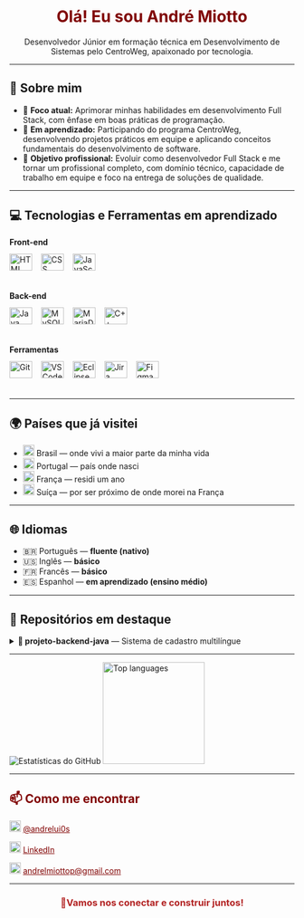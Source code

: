 <h1 align="center" style="color:#800000">Olá! Eu sou André Miotto</h1>

<p align="center">
Desenvolvedor Júnior em formação técnica em Desenvolvimento de Sistemas pelo CentroWeg, apaixonado por tecnologia.
</p>


---

<h2>🧠 Sobre mim</h2>

- 🎯 <strong>Foco atual:</strong> Aprimorar minhas habilidades em desenvolvimento Full Stack, com ênfase em boas práticas de programação. 
- 🔧 <strong>Em aprendizado:</strong> Participando do programa CentroWeg, desenvolvendo projetos práticos em equipe e aplicando conceitos fundamentais do desenvolvimento de software.  
- 💼 <strong>Objetivo profissional:</strong> Evoluir como desenvolvedor Full Stack e me tornar um profissional completo, com domínio técnico, capacidade de trabalho em equipe e foco na entrega de soluções de qualidade. 

---

<h2>💻 Tecnologias e Ferramentas em aprendizado</h2>

<div style="margin-bottom: 24px;">
  <strong style="display: block; margin-bottom: 12px;">Front-end</strong>
  <div>
    <a href="https://developer.mozilla.org/en-US/docs/Web/HTML" target="_blank" rel="noopener noreferrer" style="text-decoration: none;">
      <img alt="HTML" height="30" width="40" src="https://cdn.jsdelivr.net/gh/devicons/devicon/icons/html5/html5-original.svg" style="margin-right: 12px; margin-bottom: 12px;">
    </a>
    <a href="https://developer.mozilla.org/en-US/docs/Web/CSS" target="_blank" rel="noopener noreferrer" style="text-decoration: none;">
      <img alt="CSS" height="30" width="40" src="https://cdn.jsdelivr.net/gh/devicons/devicon/icons/css3/css3-original.svg" style="margin-right: 12px; margin-bottom: 12px;">
    </a>
    <a href="https://developer.mozilla.org/en-US/docs/Web/JavaScript" target="_blank" rel="noopener noreferrer" style="text-decoration: none;">
      <img alt="JavaScript" height="30" width="40" src="https://cdn.jsdelivr.net/gh/devicons/devicon/icons/javascript/javascript-original.svg" style="margin-right: 12px; margin-bottom: 12px;">
    </a>
  </div>
</div>

<div style="margin-bottom: 24px;">
 <div style="margin-bottom: 24px;">
  <strong style="display: block; margin-bottom: 12px;">Back-end</strong>
  <div>
    <a href="https://www.java.com/" target="_blank" rel="noopener noreferrer" style="text-decoration: none;">
      <img alt="Java" height="30" width="40" src="https://cdn.jsdelivr.net/gh/devicons/devicon/icons/java/java-original.svg" style="margin-right: 12px; margin-bottom: 12px;">
    </a>
    <a href="https://www.mysql.com/" target="_blank" rel="noopener noreferrer" style="text-decoration: none;">
      <img alt="MySQL" height="30" width="40" src="https://cdn.jsdelivr.net/gh/devicons/devicon/icons/mysql/mysql-original.svg" style="margin-right: 12px; margin-bottom: 12px;">
    </a>
    <a href="https://mariadb.org/" target="_blank" rel="noopener noreferrer" style="text-decoration: none;">
      <img alt="MariaDB" height="30" width="40" src="https://cdn.jsdelivr.net/gh/devicons/devicon/icons/mariadb/mariadb-original.svg" style="margin-right: 12px; margin-bottom: 12px;">
    </a>
    <a href="https://isocpp.org/" target="_blank" rel="noopener noreferrer" style="text-decoration: none;">
      <img alt="C++" height="30" width="40" src="https://cdn.jsdelivr.net/gh/devicons/devicon/icons/cplusplus/cplusplus-original.svg" style="margin-right: 12px; margin-bottom: 12px;">
    </a>
  </div>
</div>

<div style="margin-bottom: 24px;">
  <strong style="display: block; margin-bottom: 12px;">Ferramentas</strong>
  <div>
    <a href="https://git-scm.com/" target="_blank" rel="noopener noreferrer" style="text-decoration: none;">
      <img alt="Git" height="30" width="40" src="https://cdn.jsdelivr.net/gh/devicons/devicon/icons/git/git-original.svg" style="margin-right: 12px; margin-bottom: 12px;">
    </a>
    <a href="https://code.visualstudio.com/" target="_blank" rel="noopener noreferrer" style="text-decoration: none;">
      <img alt="VSCode" height="30" width="40" src="https://cdn.jsdelivr.net/gh/devicons/devicon/icons/vscode/vscode-original.svg" style="margin-right: 12px; margin-bottom: 12px;">
    </a>
    <a href="https://www.eclipse.org/" target="_blank" rel="noopener noreferrer" style="text-decoration: none;">
      <img alt="Eclipse" height="30" width="40" src="https://cdn.jsdelivr.net/gh/devicons/devicon/icons/eclipse/eclipse-original.svg" style="margin-right: 12px; margin-bottom: 12px;">
    </a>
    <a href="https://www.atlassian.com/software/jira" target="_blank" rel="noopener noreferrer" style="text-decoration: none;">
      <img alt="Jira" height="30" width="40" src="https://cdn.jsdelivr.net/gh/devicons/devicon/icons/jira/jira-original.svg" style="margin-right: 12px; margin-bottom: 12px;">
    </a>
    <a href="https://www.figma.com/" target="_blank" rel="noopener noreferrer" style="text-decoration: none;">
      <img alt="Figma" height="30" width="40" src="https://cdn.jsdelivr.net/gh/devicons/devicon/icons/figma/figma-original.svg" style="margin-right: 12px; margin-bottom: 12px;">
    </a>
    
  </div>
</div>

---

<h2>🌍 Países que já visitei</h2>

- <img src="https://flagcdn.com/w40/br.png" width="20"/> Brasil — onde vivi a maior parte da minha vida  
- <img src="https://flagcdn.com/w40/pt.png" width="20"/> Portugal — país onde nasci  
- <img src="https://flagcdn.com/w40/fr.png" width="20"/> França — residi um ano
- <img src="https://flagcdn.com/w40/ch.png" width="20"/> Suíça — por ser próximo de onde morei na França

---

<h2>🌐 Idiomas</h2>

- 🇧🇷 Português — <strong>fluente (nativo)</strong>  
- 🇺🇸 Inglês — <strong>básico</strong>  
- 🇫🇷 Francês — <strong>básico</strong>  
- 🇪🇸 Espanhol — <strong>em aprendizado (ensino médio)</strong>

---

<h2>📂 Repositórios em destaque</h2>

<details>
  <summary><strong>🔹 projeto-backend-java</strong> — Sistema de cadastro multilíngue</summary>
  <ul>
    <li>🛠 Cadastro e gerenciamento de manuais</li>
    <li>🌐 Suporte a Português, Inglês, Espanhol, Francês e Alemão</li>
    <li>🔐 Banco de dados com segurança</li>
    <li>📁 Repositório: <a href="https://github.com/CaduBraga/WegOne">github.com/CaduBraga/WegOne</a></li>
  </ul>
</details>

---

![Estatísticas do GitHub](https://github-readme-stats.vercel.app/api?username=andrMiotto&show_icons=true&title_color=800000&text_color=ffffff&icon_color=8B0000&bg_color=000000)
<img src="https://github-readme-stats.vercel.app/api/top-langs/?username=andrMiotto&layout=compact&theme=dark&cache_seconds=60" alt="Top languages" height="180em"/>
</p>

---

<h2 style="color:#800000">📫 Como me encontrar</h2>

<p>
  <img src="https://cdn-icons-png.flaticon.com/512/2111/2111463.png" width="20"/> 
  <a href="https://www.instagram.com/andrelui0s" style="color:#800000">@andrelui0s</a>  
</p>

<p>
  <img src="https://cdn.jsdelivr.net/gh/devicons/devicon/icons/linkedin/linkedin-original.svg" width="20"/> 
  <a href="https://www.linkedin.com/in/seulinkedin" style="color:#800000">LinkedIn</a>  
</p>

<p>
  <img src="https://cdn-icons-png.flaticon.com/512/732/732200.png" width="20"/> 
  <a href="mailto:andrelmiottop@gmail.com" style="color:#800000">andrelmiottop@gmail.com</a>
</p>

---

<h3 align="center" style="color:#B22222">🔱Vamos nos conectar e construir juntos!</h3>
